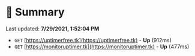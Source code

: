 # 📖 Summary
Last updated: **7/29/2021, 1:52:04 PM**

- `GET` [https://uptimerfree.tk](https://uptimerfree.tk) - **Up** (912ms)
- `GET` [https://monitoruptimer.tk](https://monitoruptimer.tk) - **Up** (477ms)
